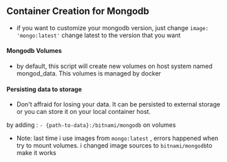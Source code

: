 ## Container Creation for Mongodb

- if you want to customize your mongodb version, just change `image: 'mongo:latest'` change latest to the version that you want

#### Mongodb Volumes
- by default, this script will create new volumes on host system named mongod_data. This volumes is managed by docker

#### Persisting data to storage
- Don't affraid for losing your data. It can be persisted to external storage or you can store it on your local container host.

by adding : `- {path-to-data}:/bitnami/mongodb` on volumes

- Note: last time i use images from `mongo:latest` , errors happened when try to mount volumes. i changed image sources to `bitnami/mongodb`to make it works
